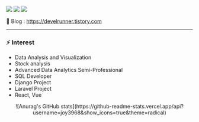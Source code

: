 <a href="/" target="_blank"><img src="https://img.shields.io/badge/Laravel-000000?style=flat&logo=#FF2D20&logoColor=000000"/></a>
<a href="/" target="_blank"><img src="https://img.shields.io/badge/PHP-000000?style=flat&logo=#FF2D20&logoColor=000000"/></a>
<a href="/" target="_blank"><img src="https://img.shields.io/badge/Python-000000?style=flat&logo=#FF2D20&logoColor=000000"/></a>

🌱 Blog : https://develrunner.tistory.com
***
### ⚡ Interest

+ Data Analysis and Visualization 
+ Stock analysis
+ Advanced Data Analytics Semi-Professional
+ SQL Developer
+ Django Project
+ Laravel Project
+ React, Vue
<div align="center">
![Anurag's GitHub stats](https://github-readme-stats.vercel.app/api?username=joy3968&show_icons=true&theme=radical)
</div>

<!--
**joy3968/joy3968** is a ✨ _special_ ✨ repository because its `README.md` (this file) appears on your GitHub profile.


Here are some ideas to get you started:


- 🔭 I’m currently working on ...
- 🌱 I’m currently learning ...
- 👯 I’m looking to collaborate on ...
- 🤔 I’m looking for help with ...
- 💬 Ask me about ...
- 📫 How to reach me: ...
- 😄 Pronouns: ...
- ⚡ Fun fact: ...
-->
